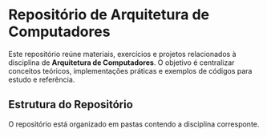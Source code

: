 # Repositório de Arquitetura de Computadores

Este repositório reúne materiais, exercícios e projetos relacionados à disciplina de **Arquitetura de Computadores**. O objetivo é centralizar conceitos teóricos, implementações práticas e exemplos de códigos para estudo e referência.


## Estrutura do Repositório

O repositório está organizado em pastas contendo a disciplina corresponte.
